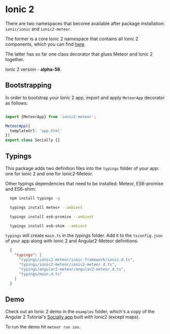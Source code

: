 # Ionic 2

There are two namespaces that become available after package installation: `ionic/ionic` and `ionic2-meteor`.

The former is a core Ionic 2 namespace that contains all Ionic 2 components, which you can find [here](http://ionicframework.com/docs/v2/components/#overview).

The latter has so far one class decorator that glues Meteor and Ionic 2 together.

Ionic 2 version - **alpha-56**.

## Bootstrapping

In order to bootstrap your Ionic 2 app, import and apply `MeteorApp` decorator as follows:

```ts

import {MeteorApp} from 'ionic2-meteor';

MeteorApp({
  templateUrl: 'app.html'
})
export class Socially {}

```

## Typings

This package adds two definition files into the `typings` folder of your app: one for Ionic 2 and one for Ionic2-Meteor.

Other typings dependencies that need to be installed: Meteor, ES6-promise and ES6-shim:

````bash
  npm install typings -g

  typings install meteor --ambient

  typings install es6-promise --ambient

  typings install es6-shim --ambient
````

`typings` will create `main.ts` in the _typings_ folder. Add it to the `tsconfig.json` of your app along with Ionic 2 and
Angular2-Meteor definitions:

````json
  {
    "typings": [
      "typings/ionic2-meteor/ionic-framework/ionic.d.ts",
      "typings/ionic2-meteor/ionic2-meteor.d.ts",
      "typings/angular2-meteor/angular2-meteor.d.ts",
      "typings/main.d.ts"
    ]
  }
````

## Demo

Check out an Ionic 2 demo in the `examples` folder, which's a copy of the Angular 2 Tutorial's [Socially app](https://github.com/Urigo/meteor-angular2.0-socially) built with Ionic2
(except maps). 

To run the demo hit `meteor run ios`.


